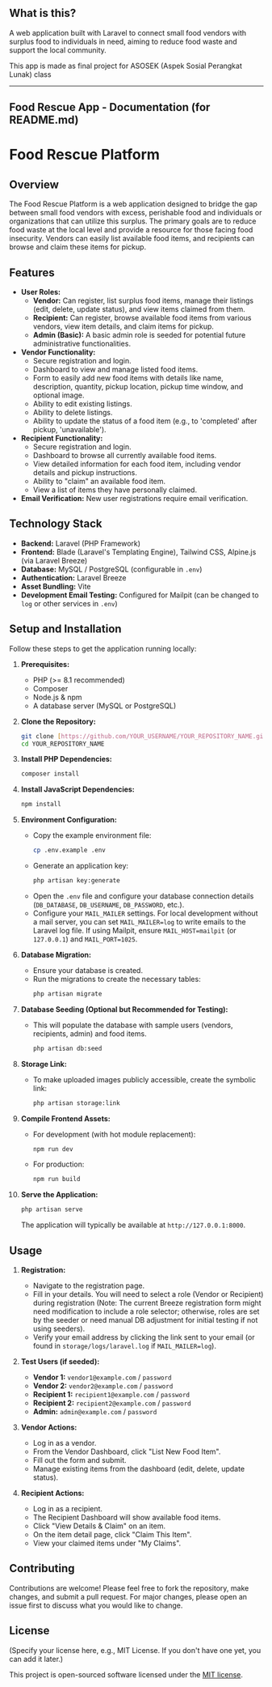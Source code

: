 ## What is this?

A web application built with Laravel to connect small food vendors with surplus food to individuals in need, aiming to reduce food waste and support the local community.

This app is made as final project for ASOSEK (Aspek Sosial Perangkat Lunak) class

---

## Food Rescue App - Documentation (for README.md)

# Food Rescue Platform

## Overview

The Food Rescue Platform is a web application designed to bridge the gap between small food vendors with excess, perishable food and individuals or organizations that can utilize this surplus. The primary goals are to reduce food waste at the local level and provide a resource for those facing food insecurity. Vendors can easily list available food items, and recipients can browse and claim these items for pickup.

## Features

* **User Roles:**
    * **Vendor:** Can register, list surplus food items, manage their listings (edit, delete, update status), and view items claimed from them.
    * **Recipient:** Can register, browse available food items from various vendors, view item details, and claim items for pickup.
    * **Admin (Basic):** A basic admin role is seeded for potential future administrative functionalities.
* **Vendor Functionality:**
    * Secure registration and login.
    * Dashboard to view and manage listed food items.
    * Form to easily add new food items with details like name, description, quantity, pickup location, pickup time window, and optional image.
    * Ability to edit existing listings.
    * Ability to delete listings.
    * Ability to update the status of a food item (e.g., to 'completed' after pickup, 'unavailable').
* **Recipient Functionality:**
    * Secure registration and login.
    * Dashboard to browse all currently available food items.
    * View detailed information for each food item, including vendor details and pickup instructions.
    * Ability to "claim" an available food item.
    * View a list of items they have personally claimed.
* **Email Verification:** New user registrations require email verification.

## Technology Stack

* **Backend:** Laravel (PHP Framework)
* **Frontend:** Blade (Laravel's Templating Engine), Tailwind CSS, Alpine.js (via Laravel Breeze)
* **Database:** MySQL / PostgreSQL (configurable in `.env`)
* **Authentication:** Laravel Breeze
* **Asset Bundling:** Vite
* **Development Email Testing:** Configured for Mailpit (can be changed to `log` or other services in `.env`)

## Setup and Installation

Follow these steps to get the application running locally:

1.  **Prerequisites:**
    * PHP (>= 8.1 recommended)
    * Composer
    * Node.js & npm
    * A database server (MySQL or PostgreSQL)

2.  **Clone the Repository:**
    ```bash
    git clone [https://github.com/YOUR_USERNAME/YOUR_REPOSITORY_NAME.git](https://github.com/YOUR_USERNAME/YOUR_REPOSITORY_NAME.git)
    cd YOUR_REPOSITORY_NAME
    ```

3.  **Install PHP Dependencies:**
    ```bash
    composer install
    ```

4.  **Install JavaScript Dependencies:**
    ```bash
    npm install
    ```

5.  **Environment Configuration:**
    * Copy the example environment file:
        ```bash
        cp .env.example .env
        ```
    * Generate an application key:
        ```bash
        php artisan key:generate
        ```
    * Open the `.env` file and configure your database connection details (`DB_DATABASE`, `DB_USERNAME`, `DB_PASSWORD`, etc.).
    * Configure your `MAIL_MAILER` settings. For local development without a mail server, you can set `MAIL_MAILER=log` to write emails to the Laravel log file. If using Mailpit, ensure `MAIL_HOST=mailpit` (or `127.0.0.1`) and `MAIL_PORT=1025`.

6.  **Database Migration:**
    * Ensure your database is created.
    * Run the migrations to create the necessary tables:
        ```bash
        php artisan migrate
        ```

7.  **Database Seeding (Optional but Recommended for Testing):**
    * This will populate the database with sample users (vendors, recipients, admin) and food items.
        ```bash
        php artisan db:seed
        ```

8.  **Storage Link:**
    * To make uploaded images publicly accessible, create the symbolic link:
        ```bash
        php artisan storage:link
        ```

9.  **Compile Frontend Assets:**
    * For development (with hot module replacement):
        ```bash
        npm run dev
        ```
    * For production:
        ```bash
        npm run build
        ```

10. **Serve the Application:**
    ```bash
    php artisan serve
    ```
    The application will typically be available at `http://127.0.0.1:8000`.

## Usage

1.  **Registration:**
    * Navigate to the registration page.
    * Fill in your details. You will need to select a role (Vendor or Recipient) during registration (Note: The current Breeze registration form might need modification to include a role selector; otherwise, roles are set by the seeder or need manual DB adjustment for initial testing if not using seeders).
    * Verify your email address by clicking the link sent to your email (or found in `storage/logs/laravel.log` if `MAIL_MAILER=log`).

2.  **Test Users (if seeded):**
    * **Vendor 1:** `vendor1@example.com` / `password`
    * **Vendor 2:** `vendor2@example.com` / `password`
    * **Recipient 1:** `recipient1@example.com` / `password`
    * **Recipient 2:** `recipient2@example.com` / `password`
    * **Admin:** `admin@example.com` / `password`

3.  **Vendor Actions:**
    * Log in as a vendor.
    * From the Vendor Dashboard, click "List New Food Item".
    * Fill out the form and submit.
    * Manage existing items from the dashboard (edit, delete, update status).

4.  **Recipient Actions:**
    * Log in as a recipient.
    * The Recipient Dashboard will show available food items.
    * Click "View Details & Claim" on an item.
    * On the item detail page, click "Claim This Item".
    * View your claimed items under "My Claims".

## Contributing

Contributions are welcome! Please feel free to fork the repository, make changes, and submit a pull request. For major changes, please open an issue first to discuss what you would like to change.

## License

(Specify your license here, e.g., MIT License. If you don't have one yet, you can add it later.)

This project is open-sourced software licensed under the [MIT license](LICENSE.md).

